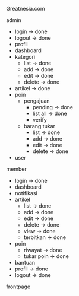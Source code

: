 Greatnesia.com

admin
- login				-> done
- logout			-> done
- profil
- dashboard
- kategori
	- list			-> done
	- add 			-> done
	- edit			-> done
	- delete		-> done
- artikel			-> done
- poin
	- pengajuan
		- pending	-> done
		- list all 	-> done
		- verify
	- barang tukar
		- list		-> done
		- add 		-> done
		- edit		-> done
		- delete	-> done
- user

member
- login				-> done
- dashboard		
- notifikasi
- artikel
	- list			-> done		
	- add 			-> done
	- edit			-> done
	- delete		-> done
	- view			-> done
	- terbitkan		-> done
- poin
	- riwayat		-> done
	- tukar poin	-> done
- bantuan
- profil			-> done
- logout			-> done

frontpage